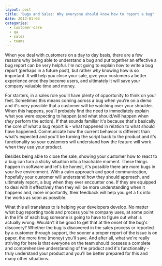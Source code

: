 ```yaml
---
layout: post
title: "Bugs and Sales: Why everyone should know how to report a bug"
date: 2013-01-03
categories:
  - customer-care
  - qa
  - sales
  - teams
---
```


When you deal with customers on a day to day basis, there are a few reasons why being able to understand a bug and put together an effective a bug report can be very helpful. I'm not going to explain <em>how</em> to write a bug report (perhaps in a future post), but rather <em>why</em> knowing how is so important. It will help you close your sale, give your customers a better experience once they become users, and ultimately it will save your company valuable time and money.

For starters, in a sales role you'll have plenty of opportunity to think on your feet. Sometimes this means coming across a bug when you're on a demo and it's very possible that a customer will be watching over your shoulder. When this happens, you'll probably find the need to immediately explain what you were expecting to happen (and what should/will happen when <em>they</em> perform the action). If that sounds familiar it's because that's basically the core of what a bug report is - what happened in relation to what should have happened. Communicate how the current behavior is different than what's expected and you'll be turning the script back to the product and it's functionality so your customers will understand how the feature will work when they use your product.

Besides being able to close the sale, showing your customer how to react to a bug can turn a sticky situation into a teachable moment. These things happen in software and let's be honest, it's possible there are more bugs in your live environment. With a calm approach and good communication, hopefully your customer will understand how they should approach, and ultimately report, a bug when they ever encounter one. If they are equipped to deal with it effectively then they will be more understanding when it happens and, more importantly, their feedback will help you get a fix into the works as soon as possible.

What this all translates to is helping your developers develop. No matter what bug reporting tools and process you're company uses, at some point in the life of each bug someone is going to have to figure out what is actually wrong. Wouldn't it be good to get that at the onset of the bug's discovery? Whether the bug is discovered in the sales process or reported by a customer through support, the sooner a proper report of the issue is on paper, the more time (money) you'll save. And after all, what we're really striving for here is that everyone on the team should possess a complete and comprehensive understanding of the product and it's functionality - truly understand your product and you'll be better prepared for this and many other situations.
